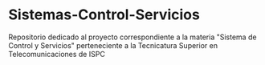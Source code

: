 # Sistemas-Control-Servicios
Repositorio dedicado al proyecto correspondiente a la materia "Sistema de Control y Servicios" perteneciente a la Tecnicatura Superior en Telecomunicaciones de ISPC
